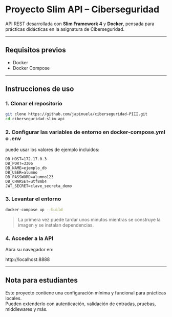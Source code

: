 # Proyecto Slim API – Ciberseguridad

API REST desarrollada con **Slim Framework 4** y **Docker**, pensada para prácticas didácticas en la asignatura de Ciberseguridad.

---

## Requisitos previos

- Docker
- Docker Compose

---

## Instrucciones de uso

### 1. Clonar el repositorio

```bash
git clone https://github.com/japinuela/ciberseguridad-PIII.git
cd ciberseguridad-slim-api
```

### 2. Configurar las variables de entorno en docker-compose.yml o .env

puede usar los valores de ejemplo incluidos:

```dotenv
DB_HOST=172.17.0.3
DB_PORT=3306
DB_NAME=ejemplo_db
DB_USER=alumno
DB_PASSWORD=alumno123
DB_CHARSET=utf8mb4
JWT_SECRET=clave_secreta_demo
```

### 3. Levantar el entorno

```bash
docker-compose up --build
```

> La primera vez puede tardar unos minutos mientras se construye la imagen y se instalan dependencias.

### 4. Acceder a la API

Abra su navegador en:

http://localhost:8888

---

## Nota para estudiantes

Este proyecto contiene una configuración mínima y funcional para prácticas locales.  
Pueden extenderlo con autenticación, validación de entradas, pruebas, middlewares y más.


